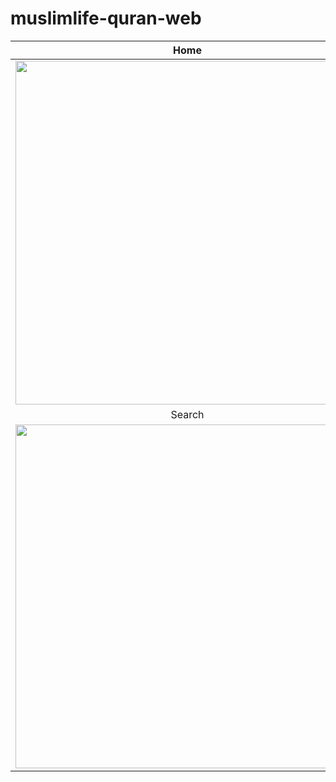 # muslimlife-quran-web

|              Home             |             Detail Surah           |
| :----------------------------------: | :----------------------------------: |
| <a href="https://www.youtube.com/watch?v=pYQAhrY_SQA" target="_blank"><img src="preview.gif" width="550"></a> | <a href="https://johannesmilke.teachable.com/p/home" target="_blank"><img src="https://firebasestorage.googleapis.com/v0/b/web-johannesmilke.appspot.com/o/other%2Fgithub_ad.png?alt=media" width="550"></a> |
|              Search             |             Detail Surah           |
| <a href="https://www.youtube.com/watch?v=pYQAhrY_SQA" target="_blank"><img src="preview.gif" width="550"></a> | <a href="https://johannesmilke.teachable.com/p/home" target="_blank"><img src="https://firebasestorage.googleapis.com/v0/b/web-johannesmilke.appspot.com/o/other%2Fgithub_ad.png?alt=media" width="550"></a> |
